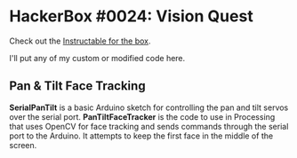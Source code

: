 # HackerBox #0024: Vision Quest

Check out the [Instructable for the box](https://www.instructables.com/id/HackerBox-0024-Vision-Quest/).

I'll put any of my custom or modified code here.

## Pan & Tilt Face Tracking
**SerialPanTilt** is a basic Arduino sketch for controlling the pan and tilt servos over the serial port.
**PanTiltFaceTracker** is the code to use in Processing that uses OpenCV for face tracking and sends commands through the serial port to the Arduino. It attempts to keep the first face in the middle of the screen.
